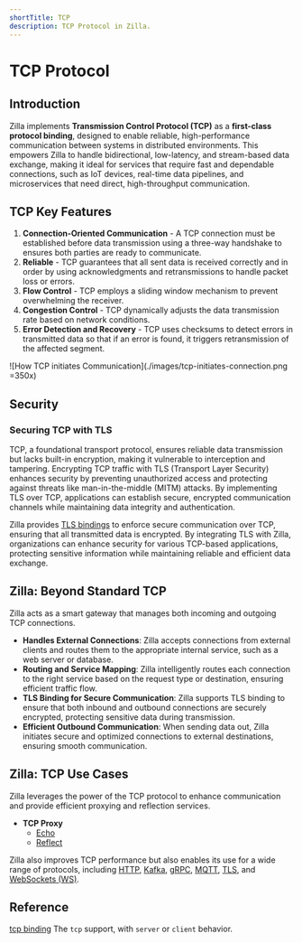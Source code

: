 ```yaml
---
shortTitle: TCP
description: TCP Protocol in Zilla.
---
```


# TCP Protocol

## Introduction

Zilla implements **Transmission Control Protocol (TCP)** as a **first-class protocol binding**, designed to enable reliable, high-performance communication between systems in distributed environments. This empowers Zilla to handle bidirectional, low-latency, and stream-based data exchange, making it ideal for services that require fast and dependable connections, such as IoT devices, real-time data pipelines, and microservices that need direct, high-throughput communication.

## TCP Key Features

1. **Connection-Oriented Communication** - A TCP connection must be established before data transmission using a three-way handshake to ensures both parties are ready to communicate.
2. **Reliable** - TCP guarantees that all sent data is received correctly and in order by using acknowledgments and retransmissions to handle packet loss or errors.
3. **Flow Control** - TCP employs a sliding window mechanism to prevent overwhelming the receiver.
4. **Congestion Control** - TCP dynamically adjusts the data transmission rate based on network conditions.
5. **Error Detection and Recovery** - TCP uses checksums to detect errors in transmitted data so that if an error is found, it triggers retransmission of the affected segment.

![How TCP initiates Communication](./images/tcp-initiates-connection.png =350x)

## Security

### Securing TCP with TLS

TCP, a foundational transport protocol, ensures reliable data transmission but lacks built-in encryption, making it vulnerable to interception and tampering. Encrypting TCP traffic with TLS (Transport Layer Security) enhances security by preventing unauthorized access and protecting against threats like man-in-the-middle (MITM) attacks. By implementing TLS over TCP, applications can establish secure, encrypted communication channels while maintaining data integrity and authentication.

Zilla provides [TLS bindings](../../reference/config/bindings/tls/README.md) to enforce secure communication over TCP, ensuring that all transmitted data is encrypted. By integrating TLS with Zilla, organizations can enhance security for various TCP-based applications, protecting sensitive information while maintaining reliable and efficient data exchange.

## Zilla: Beyond Standard TCP

Zilla acts as a smart gateway that manages both incoming and outgoing TCP connections.

- **Handles External Connections**: Zilla accepts connections from external clients and routes them to the appropriate internal service, such as a web server or database.
- **Routing and Service Mapping**: Zilla intelligently routes each connection to the right service based on the request type or destination, ensuring efficient traffic flow.
- **TLS Binding for Secure Communication**: Zilla supports TLS binding to ensure that both inbound and outbound connections are securely encrypted, protecting sensitive data during transmission.
- **Efficient Outbound Communication**: When sending data out, Zilla initiates secure and optimized connections to external destinations, ensuring smooth communication.

## Zilla: TCP Use Cases

Zilla leverages the power of the TCP protocol to enhance communication and provide efficient proxying and reflection services.

- **TCP Proxy**
    - [Echo](https://github.com/aklivity/zilla/tree/develop/examples/tcp.echo)
    - [Reflect](https://github.com/aklivity/zilla/tree/develop/examples/tcp.reflect)

Zilla also improves TCP performance but also enables its use for a wide range of protocols, including [HTTP](./http.md#http-protocol), [Kafka](./kafka.md#kafka-protocol), [gRPC](./grpc.md#grpc-protocol), [MQTT](./mqtt.md#mqtt-protocol), [TLS](./tls.md#tls-protocol), and [WebSockets (WS)](./ws.md#ws-protocol).

## Reference

[tcp binding](../../reference/config/bindings/tcp/README.md) The `tcp` support, with `server` or `client` behavior.

